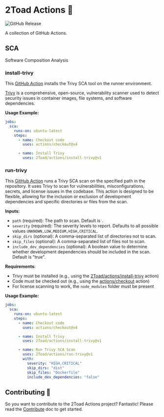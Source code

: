 # 2Toad Actions 🚀

![GitHub Release](https://img.shields.io/github/v/release/2Toad/actions)

A collection of GitHub Actions.

## SCA
Software Composition Analysis

### install-trivy

This [GitHub Action](./install-trivy/action.yml) installs the Trivy SCA tool on the runner environment.

[Trivy](https://github.com/aquasecurity/trivy) is a comprehensive, open-source, vulnerability scanner used to detect security issues in container images, file systems, and software dependencies.

**Usage Example:**

```yaml
jobs:
  sca:
    runs-on: ubuntu-latest
    steps:
      - name: Checkout code
        uses: actions/checkout@v4

      - name: Install Trivy
        uses: 2Toad/actions/install-trivy@v1
```

### run-trivy

This [GitHub Action](./run-trivy/action.yml) runs a Trivy SCA scan on the specified path in the repository. It uses Trivy to scan for vulnerabilities, misconfigurations, secrets, and license issues in the codebase. This action is designed to be flexible, allowing for the inclusion or exclusion of development dependencies and specific directories or files from the scan.

**Inputs:**

- `path` (required): The path to scan. Default is `.`
- `severity` (required): The severity levels to report. Defaults to all possible values `UNKNOWN,LOW,MEDIUM,HIGH,CRITICAL`.
- `skip_dirs` (optional): A comma-separated list of directories not to scan.
- `skip_files` (optional): A comma-separated list of files not to scan.
- `include_dev_dependencies` (optional): A boolean value to determine whether development dependencies should be included in the scan. Default is "true".

**Requirements:**

- Trivy must be installed (e.g., using the [2Toad/actions/install-trivy](#install-trivy) action)
- Code must be checked out (e.g., using the [actions/checkout](https://github.com/actions/checkout) action)
- For license scanning to work, the `node_modules` folder must be present

**Usage Example:**

```yaml
jobs:
  sca:
    runs-on: ubuntu-latest
    steps:
      - name: Checkout code
        uses: actions/checkout@v4

      - name: Install Trivy
        uses: 2Toad/actions/install-trivy@v1

      - name: Run Trivy SCA Scan
        uses: 2Toad/actions/run-trivy@v1
        with:
          severity: "HIGH,CRITICAL"
          skip_dirs: "dist"
          skip_files: "Dockerfile"
          include_dev_dependencies: "false"
```

## Contributing 🤝

So you want to contribute to the 2Toad Actions project? Fantastic! Please read the [Contribute](./contribute.md) doc to get started.